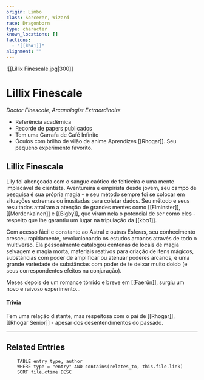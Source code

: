 ```yaml
---
origin: Limbo
class: Sorcerer, Wizard
race: Dragonborn
type: character
known_locations: []
factions:
  - "[[kbα1]]"
alignment: ""
---
```


 ![[Lillix Finescale.jpg|300]] 

# Lillix Finescale
*Doctor Finescale, Arcanologist Extraordinaire*
- Referência acadêmica
- Recorde de papers publicados
- Tem uma Garrafa de Café Infinito
- Óculos com brilho de vilão de anime
Aprendizes
[[Rhogar]]. Seu pequeno experimento favorito.

## Lillix Finescale
Lily foi abençoada com o sangue caótico de feiticeira e uma mente implacável de cientista. Aventureira e empirista desde jovem, seu campo de pesquisa é sua própria magia - e seu método sempre foi se colocar em situações extremas ou inusitadas para coletar dados. 
Seu método e seus resultados atraíram a atenção de grandes mentes como [[Elminster]], [[Mordenkainen]] e [[Bigby]], que viram nela o potencial de ser como eles - respeito que lhe garantiu um lugar na tripulação da [[kbα1]].

Com acesso fácil e constante ao Astral e outras Esferas, seu conhecimento cresceu rapidamente, revolucionando os estudos arcanos através de todo o multiverso. Ela pessoalmente catalogou centenas de locais de magia selvagem e magia morta, materiais reativos para criação de itens mágicos, substâncias com poder de amplificar ou atenuar poderes arcanos, e uma grande variedade de substâncias com poder de te deixar muito doido (e seus correspondentes efeitos na conjuração).

Meses depois de um romance tórrido e breve em [[Faerûn]], surgiu um novo e raivoso experimento...

#### Trivia
Tem uma relação distante, mas respeitosa com o pai de [[Rhogar]], [[Rhogar Senior]] - apesar dos desentendimentos do passado. 

---

<!-- DYNAMIC:related-entries -->

## Related Entries

```dataview
    TABLE entry_type, author
    WHERE type = "entry" AND contains(relates_to, this.file.link)
    SORT file.ctime DESC
```

<!-- /DYNAMIC -->
